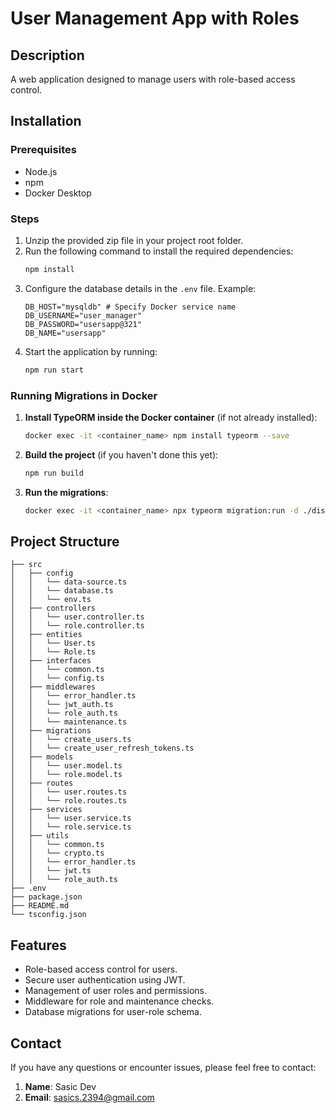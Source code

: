 # User Management App with Roles

## Description
A web application designed to manage users with role-based access control.

## Installation

### Prerequisites
- Node.js
- npm
- Docker Desktop

### Steps
1. Unzip the provided zip file in your project root folder.
2. Run the following command to install the required dependencies:
   ```bash
   npm install
   ```
3. Configure the database details in the `.env` file. Example:
   ```env
   DB_HOST="mysqldb" # Specify Docker service name
   DB_USERNAME="user_manager"
   DB_PASSWORD="usersapp@321"
   DB_NAME="usersapp"
   ```
4. Start the application by running:
   ```bash
   npm run start
   ```
### Running Migrations in Docker

1. **Install TypeORM inside the Docker container** (if not already installed):
   ```bash
   docker exec -it <container_name> npm install typeorm --save
   ```

2. **Build the project** (if you haven't done this yet):
   ```bash
   npm run build
   ```

3. **Run the migrations**:
   ```bash
   docker exec -it <container_name> npx typeorm migration:run -d ./dist/config/data-source.js
   ```
## Project Structure
```
├── src
│   ├── config
│   │   └── data-source.ts
│   │   └── database.ts
│   │   └── env.ts
│   ├── controllers
│   │   └── user.controller.ts
│   │   └── role.controller.ts
│   ├── entities
│   │   └── User.ts
│   │   └── Role.ts
│   ├── interfaces
│   │   └── common.ts
│   │   └── config.ts
│   ├── middlewares
│   │   └── error_handler.ts
│   │   └── jwt_auth.ts
│   │   └── role_auth.ts
│   │   └── maintenance.ts
│   ├── migrations
│   │   └── create_users.ts
│   │   └── create_user_refresh_tokens.ts
│   ├── models
│   │   └── user.model.ts
│   │   └── role.model.ts
│   ├── routes
│   │   └── user.routes.ts
│   │   └── role.routes.ts
│   ├── services
│   │   └── user.service.ts
│   │   └── role.service.ts
│   ├── utils
│   │   └── common.ts
│   │   └── crypto.ts
│   │   └── error_handler.ts
│   │   └── jwt.ts
│   │   └── role_auth.ts
├── .env
├── package.json
├── README.md
└── tsconfig.json
```

## Features
- Role-based access control for users.
- Secure user authentication using JWT.
- Management of user roles and permissions.
- Middleware for role and maintenance checks.
- Database migrations for user-role schema.

## Contact
If you have any questions or encounter issues, please feel free to contact:
1. **Name**: Sasic Dev
2. **Email**: sasics.2394@gmail.com

